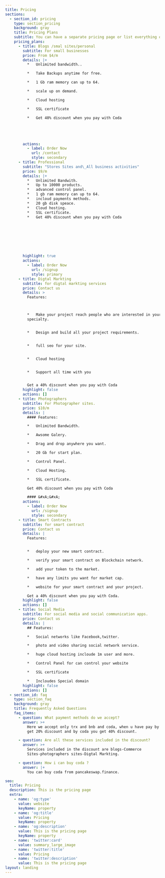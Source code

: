 ```yaml
---
title: Pricing
sections:
  - section_id: pricing
    type: section_pricing
    background: gray
    title: Pricing Plans
    subtitle: You can have a separate pricing page or list everything on the home page.
    pricing_plans:
      - title: Blogs /smal sites/personal
        subtitle: For small businesses
        price: From $4/m
        details: |+
          *   Unlimited bandwidth..

          *   Take Backups anytime for free.

          *   1 Gb ram memory can up to 64.

          *   scale up on demand.

          *   Cloud hosting

          *   SSL certificate

          *   Get 40% discount when you pay with Coda





        actions:
          - label: Order Now
            url: /contact
            style: secondary
      - title: Professional
        subtitle: "Stores Sites and\_All business activities"
        price: $9/m
        details: |+
          *   Unlimited Bandwith.
          *   Up to 10000 products.
          *   advanced control panel.
          *   1 gb ram memory can up to 64.
          *   incloud payments methods.
          *   20 gb disk speace.
          *   Cloud hosting.
          *   SSL certificate.
          *   Get 40% discount when you pay with Coda








        highlight: true
        actions:
          - label: Order Now
            url: /signup
            style: primary
      - title: Digtal Markting
        subtitle: for digtal markting services
        price: Contact us
        details: >
          Features:



          *   Make your project reach people who are interested in your
          specialty.


          *   Design and build all your project requirements.


          *   full seo for your site.


          *   Cloud hosting


          *   Support all time with you


          Get a 40% discount when you pay with Coda
        highlight: false
        actions: []
      - title: Photographers
        subtitle: For Photographer sites.
        price: $10/m
        details: |
          #### Features:

          *   Unlimited Bandwidth.

          *   Awsome Galery.

          *   Drag and drop anywhere you want.

          *   20 Gb for start plan.

          *   Control Panel.

          *   Cloud Hosting.

          *   SSL certificate.

          Get 40% discount when you pay with Coda

          #### &#xA;&#xA;
        actions:
          - label: Order Now
            url: /signup
            style: secondary
      - title: Smart Contracts
        subtitle: for smart contract
        price: Contact us
        details: |
          Features:


          *   deploy your new smart contract.

          *   verify your smart contract on Blockchain network.

          *   add your token to the market.

          *   have any limits you want for market cap.

          *   website for your smart contract and your project.

          Get a 40% discount when you pay with Coda.
        highlight: false
        actions: []
      - title: Social Media
        subtitle: For social media and social communication apps.
        price: Contact us
        details: |
          ## Features:

          *   Social networks like Facebook,twitter.

          *   photo and video sharing social network service.

          *   huge cloud hosting incloude 1m user and more.

          *   Control Panel for can control your website

          *   SSL certificate

          *   Incloudes Special domain
        highlight: false
        actions: []
  - section_id: faq
    type: section_faq
    background: gray
    title: Frequently Asked Questions
    faq_items:
      - question: What payment methods do we accept?
        answer: >+
          Here we accept only trx and bnb and coda, when u have pay by bnb you
          get 20% discount and by coda you get 40% discount.

      - question: Are all these services included in the discount?
        answer: >+
          Services included in the discount are blogs-Commerce
          Sites-photographers sites-Digtal Markting.

      - question: How i can buy coda ?
        answer: |+
          You can buy coda from pancakeswap.finance.

seo:
  title: Pricing
  description: This is the pricing page
  extra:
    - name: 'og:type'
      value: website
      keyName: property
    - name: 'og:title'
      value: Pricing
      keyName: property
    - name: 'og:description'
      value: This is the pricing page
      keyName: property
    - name: 'twitter:card'
      value: summary_large_image
    - name: 'twitter:title'
      value: Pricing
    - name: 'twitter:description'
      value: This is the pricing page
layout: landing
---
```

